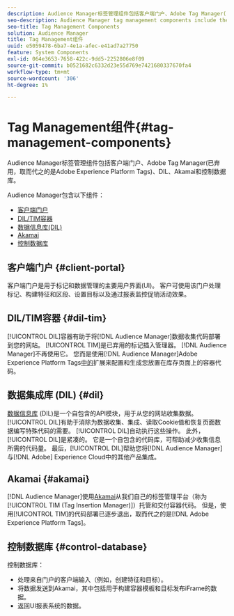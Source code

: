 ```yaml
---
description: Audience Manager标签管理组件包括客户端门户、Adobe Tag Manager(已弃用，取而代之的是Adobe Experience Platform Launch)、DIL、Akamai和控制数据库。
seo-description: Audience Manager tag management components include the client portal, Adobe Tag Manager (deprecated in favor of Adobe Experience Platform Launch), DIL, Akamai, and the control database.
seo-title: Tag Management Components
solution: Audience Manager
title: Tag Management组件
uuid: e5059478-6ba7-4e1a-afec-e41ad7a27750
feature: System Components
exl-id: 064e3653-7658-422c-9dd5-2252806e8f09
source-git-commit: b0521682c6332d23e55d769e7421680337670fa4
workflow-type: tm+mt
source-wordcount: '306'
ht-degree: 1%

---
```


# Tag Management组件{#tag-management-components}

Audience Manager标签管理组件包括客户端门户、Adobe Tag Manager(已弃用，取而代之的是Adobe Experience Platform Tags)、DIL、Akamai和控制数据库。

<!-- 

c_comptag.xml

 -->

Audience Manager包含以下组件：

* [客户端门户](../../reference/system-components/components-tag-management.md#client-portal)
* [DIL/TIM容器](../../reference/system-components/components-tag-management.md#dil-tim)
* [数据信息库(DIL)](../../reference/system-components/components-tag-management.md#dil)
* [Akamai](../../reference/system-components/components-tag-management.md#akamai)
* [控制数据库](../../reference/system-components/components-tag-management.md#control-database)

## 客户端门户 {#client-portal}

客户端门户是用于标记和数据管理的主要用户界面(UI)。 客户可使用该门户处理标记、构建特征和区段、设置目标以及通过报表监控促销活动效果。

## DIL/TIM容器 {#dil-tim}

[!UICONTROL DIL]容器有助于将[!DNL Audience Manager]数据收集代码部署到您的网站。 [!UICONTROL TIM]是已弃用的标记插入管理器。 [!DNL Audience Manager]不再使用它。 您而是使用[!DNL Audience Manager]Adobe Experience Platform Tags[中的](https://experienceleague.adobe.com/docs/experience-platform/tags/extensions/adobe/audience-manager/overview.html?lang=zh-Hans)扩展来配置和生成您放置在库存页面上的容器代码。

## 数据集成库 (DIL) {#dil}

[数据信息库](../../dil/dil-overview.md) (DIL)是一个自包含的API模块，用于从您的网站收集数据。 [!UICONTROL DIL]有助于消除为数据收集、集成、读取Cookie值和恢复页面数据编写特殊代码的需要。 [!UICONTROL DIL]自动执行这些操作。 此外，[!UICONTROL DIL]是紧凑的。 它是一个自包含的代码库，可帮助减少收集信息所需的代码量。 最后，[!UICONTROL DIL]帮助您将[!DNL Audience Manager]与[!DNL Adobe] Experience Cloud中的其他产品集成。

## Akamai {#akamai}

[!DNL Audience Manager]使用[Akamai](https://www.akamai.com/us/en/about/)从我们自己的标签管理平台（称为[!UICONTROL TIM (Tag Insertion Manager)]）托管和交付容器代码。 但是，使用[!UICONTROL TIM]的代码部署已逐步退出，取而代之的是[!DNL Adobe Experience Platform Tags]。

## 控制数据库 {#control-database}

控制数据库：

* 处理来自门户的客户端输入（例如，创建特征和目标）。
* 将数据发送到Akamai，其中包括用于构建容器模板和目标发布iFrame的数据。
* 返回UI报表系统的数据。
